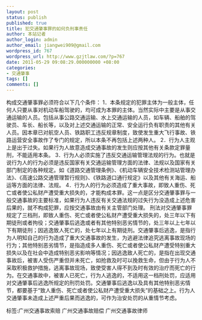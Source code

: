 ```yaml
---
layout: post
status: publish
published: true
title: 犯交通肇事罪的如何负刑事责任
author: 本站记者
author_login: admin
author_email: jiangwei909@gmail.com
wordpress_id: 767
wordpress_url: http://www.gzjtlaw.com/?p=767
date: 2011-05-29 09:08:29.000000000 +08:00
categories:
- 交通肇事
tags: []
comments: []
---
```

构成交通肇事罪必须符合以下几个条件： 1．本条规定的犯罪主体为一般主体，任何人只要从事对机动车船驾驶的，均可成为本罪的主体。当然实际中主要是从事交通运输的人员。包括从事公路交通运输、水上交通运输的人员，如车辆、船舶的驾驶员、车长、船长等，以及对上述交通运输的正常、安全运行负有职责的其他有关人员。因本章已对航空人员、铁路职工违反规章制度，致使发生重大飞行事故、铁路运营安全事故作了专门的规定，所以本条不再包括上述两种人。 2．行为人主观上是出于过失。如果行为人故意造成交通事故的发生则应按其他有关条款定罪量刑，不能适用本条。 3．行为人必须实施了违反交通运输管理法规的行为。也就是说行为人的行为必须是违反国家有关交通运输管理方面的法律、法规以及国家有关部门制定的各种规定。如《道路交通管理条例》、《机动车辆安全技术检测站管理办法》、《高速公路交通管理暂行规则》、《铁路道口通行规定》以及其他有关海运、船运等方面的法律、法规。 4．行为人的行为必须造成了重大事故，即致人重伤、死亡或者使公私财产遭受重大损失的，才能构成本罪。这一点是区分交通肇事罪与一般交通事故的主要标准，如果行为人违反有关交通法规的过失行为没造成上述危害后果的，就不构成犯罪，应按交通事故由有关主管部门处理。 刑法对交通肇事罪规定了三档刑，即致人重伤、死亡或者使公私财产遭受重大损失的，处三年以下有期徒刑或者拘役；交通肇事后逃逸或者有其他特别恶劣情节的，处三年以上七年以下有期徒刑；因逃逸致人死亡的，处七年以上有期徒刑。交通肇事后逃逸，是指行为人明知自己的行为造成了重大交通事故的发生，为逃避法律追究逃离事故现场的行为；其他特别恶劣情节，是指造成多人重伤、死亡或者使公私财产遭受特别重大损失以及在社会中造成特别恶劣影响等情况；因逃逸致人死亡的，是指在出现交通事故后，被害人受伤严重但并未死亡，如抢救及时可以挽救生命，但由于行为人不采取积极救护措施，逃离事故现场，致使受害人得不到及时有效的治疗而死亡的行为。在交通事故中，被害人已死亡，行为人逃逸的，不适用这一档刑处罚，应适用对交通肇事后逃逸所规定的刑罚处罚。交通肇事后逃逸以及具有其他特别恶劣情节，都要基于&ldquo;致人重伤、死亡或者使公私财产遭受重大损失&rdquo;的基础之上。行为人交通肇事未造成上述严重后果而逃逸的，可作为治安处罚的从重情节考虑。 标签:广州交通事故索赔 广州交通事故赔偿 广州交通事故律师
